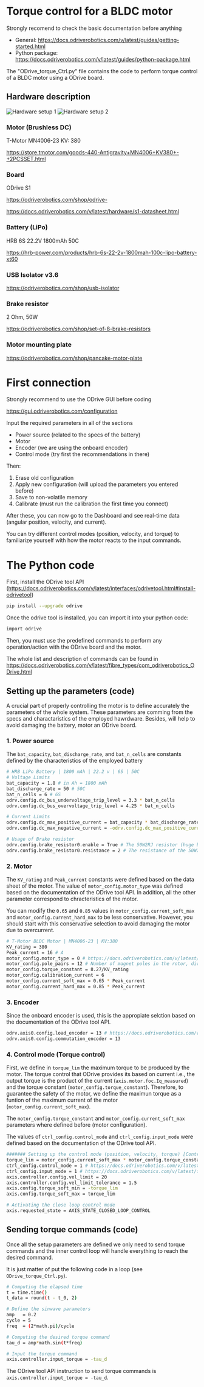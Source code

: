 # Torque control for a BLDC motor

Strongly recomend to check the basic documentation before anything

- General: https://docs.odriverobotics.com/v/latest/guides/getting-started.html
- Python package: https://docs.odriverobotics.com/v/latest/guides/python-package.html

The "ODrive_torque_Ctrl.py" file contains the code to perform torque control of a BLDC motor using a ODrive board.

## Hardware description

![Hardware setup 1](ODrive_BLDC_01.png)
![Hardware setup 2](ODrive_BLDC_02.png)

### Motor (Brushless DC)

T-Motor MN4006-23 KV: 380

https://store.tmotor.com/goods-440-Antigravity+MN4006+KV380+-+2PCSSET.html

### Board

ODrive S1

https://odriverobotics.com/shop/odrive-

https://docs.odriverobotics.com/v/latest/hardware/s1-datasheet.html

### Battery (LiPo)

HRB 6S 22.2V 1800mAh 50C

https://hrb-power.com/products/hrb-6s-22-2v-1800mah-100c-lipo-battery-xt60

### USB Isolator v3.6

https://odriverobotics.com/shop/usb-isolator

### Brake resistor

2 Ohm, 50W

https://odriverobotics.com/shop/set-of-8-brake-resistors

### Motor mounting plate

https://odriverobotics.com/shop/pancake-motor-plate

# First connection

Strongly recommend to use the ODrive GUI before coding

https://gui.odriverobotics.com/configuration

Input the required parameters in all of the sections
- Power source (related to the specs of the battery)
- Motor
- Encoder (we are using the onboard encoder)
- Control mode (try first the recommendations in there)

Then:

1. Erase old configuration
2. Apply new configuration (will upload the parameters you entered before)
3. Save to non-volatile memory
4. Calibrate (must run the calibration the first time you connect)

After these, you can now go to the Dashboard and see real-time data (angular position, velocity, and current).

You can try different control modes (position, velocity, and torque) to familiarize yourself with how the motor reacts to the input commands.

# The Python code

First, install the ODrive tool API (https://docs.odriverobotics.com/v/latest/interfaces/odrivetool.html#install-odrivetool)
~~~ bash
pip install --upgrade odrive
~~~
Once the odrive tool is installed, you can import it into your python code:
~~~ bash
import odrive
~~~
Then, you must use the predefined commands to perform any operation/action with the ODrive board and the motor.

The whole list and description of commands can be found in https://docs.odriverobotics.com/v/latest/fibre_types/com_odriverobotics_ODrive.html

## Setting up the parameters (code)
A crucial part of properly controlling the motor is to define accurately the parameters of the whole system.
These parameters are comming from the specs and charactaristics of the employed hawrdware.
Besides, will help to avoid damaging the battery, motor an ODrive board.

### 1. Power source

The `bat_capacity`, `bat_discharge_rate`, and `bat_n_cells` are constants defined by the characteristics of the employed battery

~~~ bash
# HRB LiPo Battery | 1800 mAh | 22.2 v | 6S | 50C
# Voltage Limits
bat_capacity = 1.8 # in Ah = 1800 mAh
bat_discharge_rate = 50 # 50C
bat_n_cells = 6 # 6S
odrv.config.dc_bus_undervoltage_trip_level = 3.3 * bat_n_cells
odrv.config.dc_bus_overvoltage_trip_level = 4.25 * bat_n_cells

# Current Limits
odrv.config.dc_max_positive_current = bat_capacity * bat_discharge_rate # max battery discharge current
odrv.config.dc_max_negative_current = -odrv.config.dc_max_positive_current # max battery charging current

# Usage of Brake resistor
odrv.config.brake_resistor0.enable = True # The 50W2RJ resistor (huge black resistor) 
odrv.config.brake_resistor0.resistance = 2 # The resistance of the 50W2RJ resistor (huge black resistor)
~~~

### 2. Motor

The `KV_rating` and `Peak_current` constants were defined based on the data sheet of the motor.
The value of `motor_config.motor_type` was defined based on the documentation of the ODrive tool API.
In addition, all the other parameter correspond to chracteristics of the motor.

You can modify the `0.65` and `0.85` values in `motor_config.current_soft_max` and `motor_config.current_hard_max` to be less conservative.
However, you should start with this conservative selection to avoid damaging the motor due to overcurrent.

~~~ bash
# T-Motor BLDC Motor | MN4006-23 | KV:380
KV_rating = 380
Peak_current = 16 # A
motor_config.motor_type = 0 # https://docs.odriverobotics.com/v/latest/fibre_types/com_odriverobotics_ODrive.html#ODrive.MotorType
motor_config.pole_pairs = 12 # Number of magnet poles in the rotor, divided by two.
motor_config.torque_constant = 8.27/KV_rating
motor_config.calibration_current = 6
motor_config.current_soft_max = 0.65 * Peak_current
motor_config.current_hard_max = 0.85 * Peak_current
~~~

### 3. Encoder

Since the onboard encoder is used, this is the appropiate selction based on the documentation of the ODrive tool API.

~~~ bash
odrv.axis0.config.load_encoder = 13 # https://docs.odriverobotics.com/v/latest/fibre_types/com_odriverobotics_ODrive.html#ODrive.EncoderId
odrv.axis0.config.commutation_encoder = 13
~~~

### 4. Control mode (Torque control)

First, we define in `torque_lim` the maximum torque to be produced by the motor.
The torque control that ODrive provides its based on current i.e., the output torque is the product of the current (`axis.motor.foc.Iq_measured`) and the torque constant (`motor_config.torque_constant`).
Therefore, to guarantee the safety of the motor, we define the maximun torque as a funtion of the maximum current of the motor (`motor_config.current_soft_max`).

The `motor_config.torque_constant` and `motor_config.current_soft_max` parameters where defined before (motor configuration).

The values of `ctrl_config.control_mode` and `ctrl_config.input_mode` were defined based on the documentation of the ODrive tool API.

~~~ bash
####### Setting up the control mode (position, velocity, torque) [Control mode] #######
torque_lim = motor_config.current_soft_max * motor_config.torque_constant # Max allowed torque in Nm
ctrl_config.control_mode = 1 # https://docs.odriverobotics.com/v/latest/fibre_types/com_odriverobotics_ODrive.html#ODrive.Controller.ControlMode
ctrl_config.input_mode = 1 # https://docs.odriverobotics.com/v/latest/fibre_types/com_odriverobotics_ODrive.html#ODrive.Controller.InputMode
axis.controller.config.vel_limit = 20
axis.controller.config.vel_limit_tolerance = 1.5
axis.config.torque_soft_min = -torque_lim
axis.config.torque_soft_max = torque_lim

# Activating the close loop control mode
axis.requested_state = AXIS_STATE_CLOSED_LOOP_CONTROL
~~~

## Sending torque commands (code)

Once all the setup parameters are defined we only need to send torque commands and the inner control loop will handle everything to reach the desired command.

It is just matter of put the following code in a loop (see `ODrive_torque_Ctrl.py`).

~~~ bash
# Computing the elapsed time
t = time.time()
t_data = round(t - t_0, 2)

# Define the sinwave parameters
amp   = 0.2
cycle = 5
freq  = (2*math.pi)/cycle

# Computing the desired torque command
tau_d = amp*math.sin(t*freq)

# Input the torque command
axis.controller.input_torque = -tau_d
~~~

The ODrive tool API instruction to send torque commands is `axis.controller.input_torque = -tau_d`.